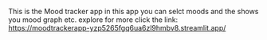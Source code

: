 This is the Mood tracker app in this app you can selct moods and the shows you mood graph etc. explore for more click the link: https://moodtrackerapp-yzp5265fgq6ua6zl9hmbv8.streamlit.app/

